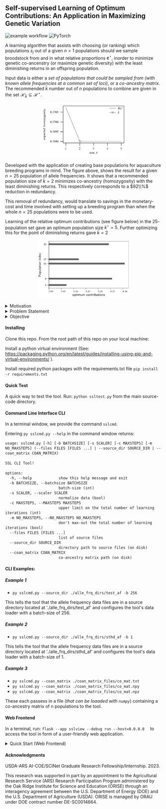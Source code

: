     
## Self-supervised Learning of Optimum Contributions: An Application in Maximizing Genetic Variation
![example workflow](https://github.com/delomast/maxFounderDiversity/actions/workflows/ci.yml/badge.svg?event=push)
![PyTorch](https://img.shields.io/badge/PyTorch-%23EE4C2C.svg?style=flat&logo=PyTorch&logoColor=red&labelColor=white)

A learning algorithm that assists with choosing (or ranking) which populations $s_j$ out of a given $n>1$ populations should we sample broodstock from and in what relative proportions $\mathbf{c}^\star$, inorder to minimize genetic co-ancenstry (or maximize genetic diversity) with the least diminishing returns in an offspring population. 

Input data is either a *set of populations that could be sampled from (with known allele frequencies at a common set of loci)*, or a *co-ancestry matrix*. The recommended $\bar{k}$ number out of $n$ populations to combine are given in the set $\mathcal{H}_{\bar{k}}\subseteq\mathcal{H}^\star$.

<p align="center">
<picture>
  <source style="mix-blend-mode: luminosity;" media="(prefers-color-scheme: dark)" srcset="static/svdirs/dev-session/alle_frq_dirs/sthd_af/rdim1_plt.png" width="300">
  <source style="mix-blend-mode: luminosity;" media="(prefers-color-scheme: light)" srcset="static/svdirs/dev-session/alle_frq_dirs/sthd_af/rdim1_plt.png" width="300">
  <img style="mix-blend-mode: luminosity" src="static/svdirs/dev-session/alle_frq_dirs/sthd_af/rdim1_plt.png" width="280">
</picture>
<p>

Developed with the application of creating base populations for aquaculture breeding programs in mind. The figure above, shows the result for a given $n=25$ population of allele frequencies. It shows that a recommended population size of $\bar{k}=2$ minimizes co-ancestry (homozygosity) with the least diminishing returns. This respectively corresponds to a $92\\%$ reduction in redundancy. 

This removal of redundancy, would translate to savings in the monetary-cost and time involved with setting up a breeding program than when the whole $n=25$ populations were to be used. 

Learning of the relative optimum contributions (see figure below) in the $25$-population set gave an optimum population size $k^\star=5$. Further optimizing this for the point of diminishing returns gave $\bar{k}=2$
<p align="center">
<picture>
  <source style="mix-blend-mode: luminosity;" media="(prefers-color-scheme: dark)" srcset="static/svdirs/dev-session/alle_frq_dirs/sthd_af/ctrbs_bar.png" width="300">
  <source style="mix-blend-mode: luminosity;" media="(prefers-color-scheme: light)" srcset="static/svdirs/dev-session/alle_frq_dirs/sthd_af/ctrbs_bar.png" width="300">
  <img style="mix-blend-mode: luminosity;" src="static/svdirs/dev-session/alle_frq_dirs/sthd_af/ctrbs_bar.png" width="300">
</picture>
</p>





<details>
<summary>Motivation</summary>
Diversity of traits in living organisms is controlled by inherited genes. 
Therefore, the success of selective breeding tasks using genetic data predominant in the agricultural sciences is highly correlated with the degree of genetic variants present in the founding populations used for that breeding program. Today, genetic data can be digitally synthesized broadening the genetic variation range that can be obtained for founding a breeding program. A large number of populations, say $n \ge 50$ can now be surveyed as possible candidates that could be in the founder set.


Given a number of populations, $n$, we typically want to select $k\le n$ founding populations for a breeding program in a way that will maximize the genetic variation (or minimize the co-ancestry) of their offspring. For each $1 \le i\le n$ population, available information is a genomic dataset of allele frequencies for $l$ loci. 

</details>

<details>
  <summary>Problem Statement</summary>

  It is usually assumed that all available $n$ populations can be combined and sampled for use in the breeding program, that is, we choose $k=n$ populations. This plan was sensible about two decades ago when genotyping was expensive. In contrast, in recent times, large-scale genotyping data is cheaper to obtain.  However, choosing broodstock from all of the populations is likely redundant (diminishing returns).

  For optimum cost-effective planning, we would like to evaluate each possible $k$ founding set, where $1\le k\le n$, and pick a $k$ combination at which a further increase in $k$, starts to add little to the average genetic diversity in the group. For example, given a dataset of $n=20$ populations, we may find that choosing between $k=5$ to $k=8$ populations is sufficient to create a successful breeding program.

</details>

<details>
  <summary>Objective</summary>
  Here we present a self-supervised learning algorithm for efficiently solving large-scale problems of this nature. 
  
  Our tool assists with making the decision of which $k$ combination of the $n$ populations to choose and the relative proportion (or number) of broodstock from each? 
  
  Given known allele frequencies for $l$ loci in $n$ available populations. The goal of our learning algorithm is to both select a subset $k \le n$ populations and determine the relative proportion of individuals to select from each selected population in a way that maximizes the genetic variation of the given population-set, with the least diminishing return.
</details>

#### Installing
Clone this repo. From the root path of this repo on your local machine:

Install a python virtual environment (See: <a>https://packaging.python.org/en/latest/guides/installing-using-pip-and-virtual-environments/ </a>).

Install required python packages with the requirements.txt file `pip install -r requirements.txt`

#### Quick Test
A quick way to test the tool. Run: `python ssltest.py` from the main source-code directory.

#### Command Line Interface CLI
In a terminal window, we provide the command ``sslcmd``. 

Entering ``py sslcmd.py --help`` in the command window returns:

```
usage: sslcmd.py [-h] [-b BATCHSIZE] [-s SCALER] [-c MAXSTEPS] [-m NO_MAXSTEPS] (--files FILES [FILES ...] | --source_dir SOURCE_DIR | --coan_matrix COAN_MATRIX)

SSL CLI Tool!

options:
  -h, --help            show this help message and exit
  -b BATCHSIZE, --batchsize BATCHSIZE
                        batch-size (int)
  -s SCALER, --scaler SCALER
                        normalize data (bool)
  -c MAXSTEPS, --MAXSTEPS MAXSTEPS
                        upper limit on the total number of learning iterations (int)
  -m NO_MAXSTEPS, --NO_MAXSTEPS NO_MAXSTEPS
                        don't max-out the total number of learning iterations (bool)
  --files FILES [FILES ...]
                        list of source files
  --source_dir SOURCE_DIR
                        directory path to source files (on disk)
  --coan_matrix COAN_MATRIX
                        co-ancestry matrix path (on disk)
```
#### CLI Examples:

##### Example 1
- ``py sslcmd.py --source_dir ./alle_frq_dirs/test_af -b 256``

This tells the tool that the allele frequency data files are in a source directory located at './alle_frq_dirs/test_af' and configures the tool's data loader with a batch-size of 256.

##### Example 2
- ``py sslcmd.py --source_dir ./alle_frq_dirs/sthd_af -b 1``

This tells the tool that the allele frequency data files are in a source directory located at './alle_frq_dirs/sthd_af' and configures the tool's data loader with a batch-size of 1.

##### Example 3
- ``py sslcmd.py --coan_matrix ./coan_matrix_files/co_mat.txt``
- ``py sslcmd.py --coan_matrix ./coan_matrix_files/co_mat.npy``
- ``py sslcmd.py --coan_matrix ./coan_matrix_files/co_mat.npz``

These each passess in a file (*that can be loaaded with `numpy`*) containing a co-ancestry matrix of n populations to the tool.

#### Web Frontend
In a terminal, run: 
`
flask --app sslview --debug run --host=0.0.0.0  
`
to access the tool in form of a user-friendly web application.
<details>
  <summary> Quick Start (Web Frontend) </summary>
  <div>
      To start learning. Choose a configuration. Upload your genetic dataset of $n$ populations with allele frequencies. Header of dataset should be of the common form below: <br><br>
    <table>
      <thead>
        <tr>
          <th>CHROM</th>
          <th>POS</th>
          <th>N_ALLELES</th>
          <th>N_CHR</th>
          <th>{ALLELE:FREQ}</th>
        </tr>
      </thead>
    </table>
    where <strong>CHROM</strong> is a chromosome name, <strong>POS</strong> is a position (loci) in that chromosome, <strong>N_ALLELES</strong> is the number of alleles, <strong>N_CHR</strong> is related to the sample size that was used to calculate the allele frequencies, <strong>{ALLELE:FREQ}</strong> is the dictionary of alleles and their frequencies. 
    
Each line of the $n$ input files should have the same chromosome name and position for all populations. We adopt this particular format of input file, since it can be easily generated from common genotype file formats with existing, widely used software.
  
</div>
</details>

#### Acknowledgments
USDA-ARS AI-COE/SCINet Graduate Research Fellowship/Internship. 2023.

This research was supported in part by an appointment to the Agricultural Research Service (ARS) Research Participation
Program administered by the Oak Ridge Institute for Science and Education (ORISE) through an interagency agreement between
the U.S. Department of Energy (DOE) and the U.S. Department of Agriculture (USDA). ORISE is managed by ORAU under DOE
contract number DE-SC0014664.









